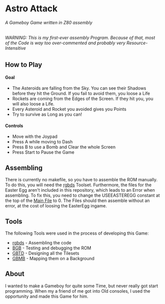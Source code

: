 Astro Attack
======
###### A Gameboy Game written in Z80 assembly

###### WARNING: This is my first-ever assembly Program. Because of that, most of the Code is way too over-commented and probably very Resource-Intensitive

How to Play
---
#### Goal
- The Asteroids are falling from the Sky. You can see their Shadows before they hit the Ground. If you fail to avoid them, you loose a Life
- Rockets are coming from the Edges of the Screen. If they hit you, you will also loose a Life.
- Every Asteroid and Rocket you avoided gives you Points
- Try to survive as Long as you can!

#### Controls
- Move with the Joypad
- Press A while moving to Dash
- Press B to use a Bomb and Clear the whole Screen
- Press Start to Pause the Game

Assembling
---
There is currently no makefile, so you have to assemble the ROM manually. To do this, you will need the [rgbds](https://github.com/rednex/rgbds) Toolset. Furthermore, the files for the Easter Egg aren't included in this repository, which leads to an Error when assembling. To fix this, you need to change the USEEASTEREGG constant at the top of the [Main File](src/astroattack.asm) to 0. The Files should then assemble without an error, at the cost of loosing the EasterEgg ingame.

Tools
---
The following Tools were used in the process of developing this Game:
- [rgbds](https://github.com/rednex/rgbds) - Assembling the code
- [BGB](http://bgb.bircd.org/) - Testing and debugging the ROM
- [GBTD](http://www.devrs.com/gb/hmgd/gbtd.html) - Designing all the Tilesets
- [GBMB](http://www.devrs.com/gb/hmgd/gbmb.html) - Mapping them on a Background

About
---
I wanted to make a Gameboy for quite some Time, but never really got start programming. When my a friend of me got into Old consoles, I used the opportunity and made this Game for him.
